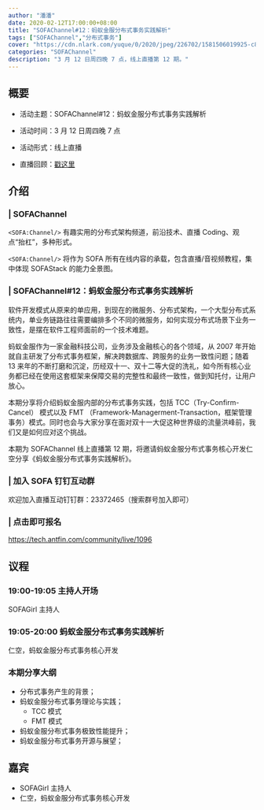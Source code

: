 ```yaml
---
author: "潘潘"
date: 2020-02-12T17:00:00+08:00
title: "SOFAChannel#12：蚂蚁金服分布式事务实践解析"
tags: ["SOFAChannel","分布式事务"]
cover: "https://cdn.nlark.com/yuque/0/2020/jpeg/226702/1581506019925-c870b568-4cb3-4cf2-b18e-c0b0ccbb13e9.jpeg"
categories: "SOFAChannel"
description: "3 月 12 日周四晚 7 点，线上直播第 12 期。"
---
```


## 概要

- 活动主题：SOFAChannel#12：蚂蚁金服分布式事务实践解析

- 活动时间：3 月 12 日周四晚 7 点

- 活动形式：线上直播

- 直播回顾：[戳这里](https://tech.antfin.com/community/live/1119)

## 介绍

### | SOFAChannel

`<SOFA:Channel/>` 有趣实用的分布式架构频道，前沿技术、直播 Coding、观点“抬杠”，多种形式。

`<SOFA:Channel/>` 将作为 SOFA 所有在线内容的承载，包含直播/音视频教程，集中体现 SOFAStack 的能力全景图。

### | SOFAChannel#12：蚂蚁金服分布式事务实践解析

软件开发模式从原来的单应用，到现在的微服务、分布式架构，一个大型分布式系统内，单业务链路往往需要编排多个不同的微服务，如何实现分布式场景下业务一致性，是摆在软件工程师面前的一个技术难题。

蚂蚁金服作为一家金融科技公司，业务涉及金融核心的各个领域，从 2007 年开始就自主研发了分布式事务框架，解决跨数据库、跨服务的业务一致性问题；随着 13 来年的不断打磨和沉淀，历经双十一、双十二等大促的洗礼，如今所有核心业务都已经在使用这套框架来保障交易的完整性和最终一致性，做到知托付，让用户放心。

本期分享将介绍蚂蚁金服内部的分布式事务实践，包括 TCC（Try-Confirm-Cancel） 模式以及 FMT （Framework-Managerment-Transaction，框架管理事务）模式。同时也会与大家分享在面对双十一大促这种世界级的流量洪峰前，我们又是如何应对这个挑战。

本期为 SOFAChannel 线上直播第 12 期，将邀请蚂蚁金服分布式事务核心开发仁空分享《蚂蚁金服分布式事务实践解析》。

### | 加入 SOFA 钉钉互动群

欢迎加入直播互动钉钉群：23372465（搜索群号加入即可）

### | 点击即可报名

<https://tech.antfin.com/community/live/1096>

## 议程

### 19:00-19:05  主持人开场

SOFAGirl 主持人

### 19:05-20:00  蚂蚁金服分布式事务实践解析

仁空，蚂蚁金服分布式事务核心开发

### 本期分享大纲

- 分布式事务产生的背景；
- 蚂蚁金服分布式事务理论与实践；
  - TCC 模式
  - FMT 模式
- 蚂蚁金服分布式事务极致性能提升；
- 蚂蚁金服分布式事务开源与展望；

## 嘉宾

- SOFAGirl  主持人
- 仁空，蚂蚁金服分布式事务核心开发
